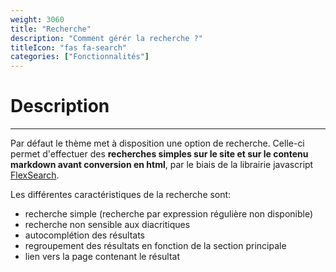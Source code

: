 ```yaml
---
weight: 3060
title: "Recherche"
description: "Comment gérér la recherche ?"
titleIcon: "fas fa-search"
categories: ["Fonctionnalités"]
---
```


# Description
---

Par défaut le thème met à disposition une option de recherche. Celle-ci permet d'effectuer des **recherches simples sur le site et sur le contenu markdown avant conversion en html**, par le biais de la librairie javascript [FlexSearch](https://github.com/nextapps-de/flexsearch).

Les différentes caractéristiques de la recherche sont:
* recherche simple (recherche par expression régulière non disponible)
* recherche non sensible aux diacritiques
* autocomplétion des résultats
* regroupement des résultats en fonction de la section principale
* lien vers la page contenant le résultat
